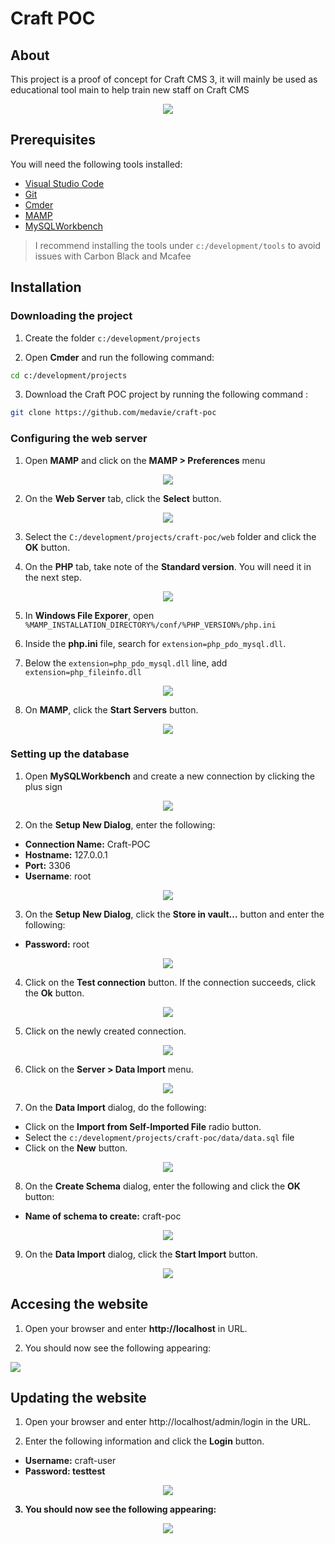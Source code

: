# Craft POC

## About

This project is a proof of concept for Craft CMS 3, it will mainly be used as educational tool main to help train new staff on Craft CMS

<p align="center">
  <img src="./docs/demo.png"/>
</p>

## Prerequisites

You will need the following tools installed: 

* [Visual Studio Code](https://code.visualstudio.com/)
* [Git](https://git-scm.com/downloads)
* [Cmder](https://cmder.net/)
* [MAMP](https://www.mamp.info/en/downloads/)
* [MySQLWorkbench](https://dev.mysql.com/downloads/workbench/)

> I recommend installing the tools under <code>c:/development/tools</code> to avoid issues with Carbon Black and Mcafee

## Installation

### Downloading the project

1. Create the folder <code>c:/development/projects</code>

2. Open <strong>Cmder</strong> and run the following command:

```sh
cd c:/development/projects
```
3. Download the Craft POC project by running the following command :

```sh
git clone https://github.com/medavie/craft-poc
```
### Configuring the web server

1. Open <strong>MAMP</strong> and click on the <strong>MAMP > Preferences</strong> menu

<p align="center">
  <img src="./docs/mamp1.png"/>
</p>


2. On the <strong>Web Server</strong> tab, click the <strong>Select</strong> button.

<p align="center">
  <img src="./docs/mamp2.png"/>
</p>

3. Select the <code>C:/development/projects/craft-poc/web</code> folder and click the <strong>OK</strong> button.

4. On the <strong>PHP</strong> tab, take note of the <strong>Standard version</strong>. You will need it in the next step.

<p align="center">
  <img src="./docs/mamp3.png"/>
</p>

5. In <strong>Windows File Exporer</strong>, open <code>%MAMP_INSTALLATION_DIRECTORY%/conf/%PHP_VERSION%/php.ini</code>

6. Inside the <strong>php.ini</strong> file, search for <code>extension=php_pdo_mysql.dll</code>.

7. Below the <code>extension=php_pdo_mysql.dll</code> line, add <code>extension=php_fileinfo.dll</code>

<p align="center">
  <img src="./docs/phpini.png"/>
</p>

8. On <strong>MAMP</strong>, click the <strong>Start Servers</strong> button.

<p align="center">
  <img src="./docs/mamp4.png"/>
</p>

### Setting up the database

1. Open <strong>MySQLWorkbench</strong> and create a new connection by clicking the plus sign

<p align="center">
  <img src="./docs/workbench1.png"/>
</p>

2. On the <strong>Setup New Dialog</strong>, enter the following:

* <strong>Connection Name:</strong> Craft-POC
* <strong>Hostname:</strong> 127.0.0.1
* <strong>Port:</strong> 3306
* <strong>Username</strong>: root

<p align="center">
  <img src="./docs/workbench2.png"/>
</p>

3. On the <strong>Setup New Dialog</strong>, click the <strong>Store in vault...</strong> button and enter the following:

* <strong>Password:</strong> root

<p align="center">
  <img src="./docs/workbench3.png"/>
</p>

4. Click on the <strong>Test connection</strong> button. If the connection succeeds, click the <strong>Ok</strong> button.

<p align="center">
  <img src="./docs/workbench3b.png"/>
</p>

5. Click on the newly created connection.

<p align="center">
  <img src="./docs/workbench3d.png"/>
</p>

6. Click on the <strong>Server > Data Import</strong> menu.

<p align="center">
  <img src="./docs/workbench3c.png"/>
</p>

7. On the <strong>Data Import</strong> dialog, do the following:

* Click on the <strong>Import from Self-Imported File</strong> radio button. 
* Select the <code>c:/development/projects/craft-poc/data/data.sql</code> file
* Click on the <strong>New</strong> button.

<p align="center">
  <img src="./docs/workbench4.png"/>
</p>

8. On the <strong>Create Schema</strong> dialog, enter the following and click the <strong>OK</strong> button:

* <strong>Name of schema to create:</strong> craft-poc

<p align="center">
  <img src="./docs/workbench6.png"/>
</p>

9. On the <strong>Data Import</strong> dialog, click the <strong>Start Import</strong> button. 

<p align="center">
  <img src="./docs/workbench7.png"/>
</p>

## Accesing the website

1. Open your browser and enter <strong>http://localhost</strong> in URL. 

2. You should now see the following appearing:

![](./docs/demo.png)

## Updating the website

1. Open your browser and enter http://localhost/admin/login in the URL.

2. Enter the following information and click the <strong>Login</strong> button.

* <strong>Username:</strong> craft-user
* <strong>Password:<strong> testtest

<p align="center">
  <img src="./docs/craft-login.png"/>
</p>

3. You should now see the following appearing:

<p align="center">
  <img src="./docs/craft-admin.png"/>
</p>
